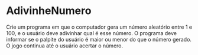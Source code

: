 # AdivinheNumero
Crie um programa em que o computador gera um número aleatório entre 1 e 100, e o usuário deve adivinhar qual é esse número. O programa deve informar se o palpite do usuário é maior ou menor do que o número gerado. O jogo continua até o usuário acertar o número.

